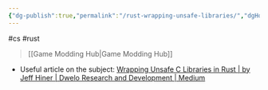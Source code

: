```yaml
---
{"dg-publish":true,"permalink":"/rust-wrapping-unsafe-libraries/","dgHomeLink":true,"dgPassFrontmatter":false,"dgShowLocalGraph":true}
---
```


#cs #rust 
> [[Game Modding Hub|Game Modding Hub]]

* Useful article on the subject: [Wrapping Unsafe C Libraries in Rust | by Jeff Hiner | Dwelo Research and Development | Medium](https://medium.com/dwelo-r-d/wrapping-unsafe-c-libraries-in-rust-d75aeb283c65)